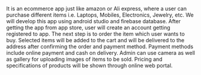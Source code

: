 It is an ecommerce app just like amazon or Ali express, where a user can purchase different items i.e. Laptops, Mobiles, Electronics, 
Jewelry, etc. We will develop this app using android studio and firebase database. After getting the app from app store, user will create
an account getting registered to app. The next step is to order the item which user wants to buy. Selected items will be added to the cart 
and will be delivered to the address after confirming the order and payment method. Payment methods include online payment and cash on 
delivery. Admin can use camera as well as gallery for uploading images of items to be sold. Pricing and specifications of products will 
be shown through online web portal. 
